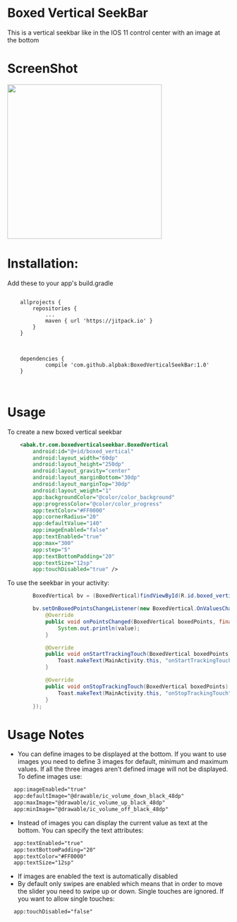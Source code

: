 # Boxed Vertical SeekBar
This is a vertical seekbar like in the IOS 11 control center with an image at the bottom


# ScreenShot
<img src="https://raw.githubusercontent.com/alpbak/BoxedVerticalSeekBar/master/images/device-2017-10-01-184523.gif" width="350"/>

# Installation:
Add these to your app's build.gradle
<pre>
<code>
	allprojects {
		repositories {
			...
			maven { url 'https://jitpack.io' }
		}
	}
</code>
</pre>

<pre>
<code>
	dependencies {
	        compile 'com.github.alpbak:BoxedVerticalSeekBar:1.0'
	}

</code>
</pre>

# Usage

To create a new boxed vertical seekbar

```xml
    <abak.tr.com.boxedverticalseekbar.BoxedVertical
        android:id="@+id/boxed_vertical"
        android:layout_width="60dp"
        android:layout_height="250dp"
        android:layout_gravity="center"
        android:layout_marginBottom="30dp"
        android:layout_marginTop="30dp"
        android:layout_weight="1"
        app:backgroundColor="@color/color_background"
        app:progressColor="@color/color_progress"
        app:textColor="#FF0000"
        app:cornerRadius="20"
        app:defaultValue="140"
        app:imageEnabled="false"
        app:textEnabled="true"
        app:max="300"
        app:step="5"
        app:textBottomPadding="20"
        app:textSize="12sp"
        app:touchDisabled="true" />
```

To use the seekbar in your activity:
```java
        BoxedVertical bv = (BoxedVertical)findViewById(R.id.boxed_vertical);

        bv.setOnBoxedPointsChangeListener(new BoxedVertical.OnValuesChangeListener() {
            @Override
            public void onPointsChanged(BoxedVertical boxedPoints, final int value) {
                System.out.println(value);
            }

            @Override
            public void onStartTrackingTouch(BoxedVertical boxedPoints) {
                Toast.makeText(MainActivity.this, "onStartTrackingTouch", Toast.LENGTH_SHORT).show();
            }

            @Override
            public void onStopTrackingTouch(BoxedVertical boxedPoints) {
                Toast.makeText(MainActivity.this, "onStopTrackingTouch", Toast.LENGTH_SHORT).show();
            }
        });
```


# Usage Notes

 * You can define images to be displayed at the bottom. If you want to use images you need to define 3 images for default, minimum and maximum values. If all the three images aren't defined image will not be displayed. To define images use:
```xml
  app:imageEnabled="true"
  app:defaultImage="@drawable/ic_volume_down_black_48dp"
  app:maxImage="@drawable/ic_volume_up_black_48dp"
  app:minImage="@drawable/ic_volume_off_black_48dp"
```
* Instead of images you can display the current value as text at the bottom. You can specify the text attributes:
```xml
  app:textEnabled="true"
  app:textBottomPadding="20"
  app:textColor="#FF0000"
  app:textSize="12sp"
```
* If images are enabled the text is automatically disabled
* By default only swipes are enabled which means that in order to move the slider you need to swipe up or down. Single touches are ignored. If you want to allow single touches:
```xml
  app:touchDisabled="false"
```
